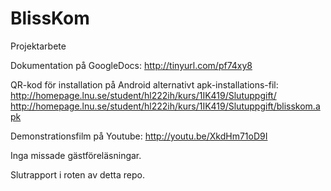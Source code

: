 BlissKom
========

Projektarbete

Dokumentation på GoogleDocs: 
http://tinyurl.com/pf74xy8

QR-kod för installation på Android alternativt apk-installations-fil:
http://homepage.lnu.se/student/hl222ih/kurs/1IK419/Slutuppgift/
http://homepage.lnu.se/student/hl222ih/kurs/1IK419/Slutuppgift/blisskom.apk

Demonstrationsfilm på Youtube:
http://youtu.be/XkdHm71oD9I

Inga missade gästföreläsningar.

Slutrapport i roten av detta repo.
